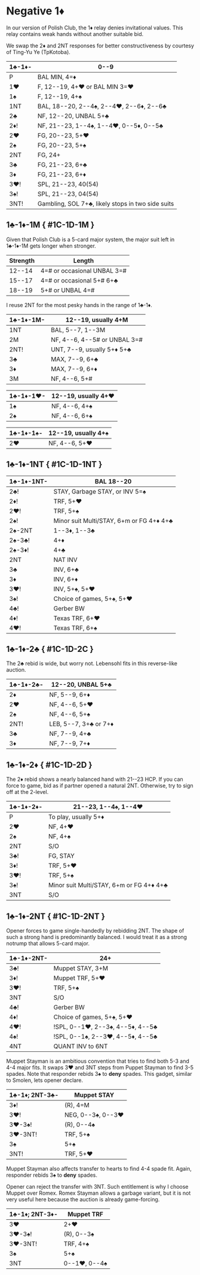 # Negative 1♦

In our version of Polish Club, the 1♦ relay denies invitational values.  This
relay contains weak hands without another suitable bid.

We swap the 2♦ and 2NT responses for better constructiveness by courtesy of
Ting-Yu Ye (TpKotoba).

| 1♣-1♦-  | 0--9 |
|---------|------|
| P       | BAL MIN, 4=♦ |
| 1♥      | F, 12--19, 4+♥ or BAL MIN 3=♥ |
| 1♠      | F, 12--19, 4+♠ |
| 1NT     | BAL, 18--20, 2--4♠, 2--4♥, 2--6♦, 2--6♣ |
| 2♣      | NF, 12--20, UNBAL 5+♣ |
| 2♦!     | NF, 21--23, 1--4♠, 1--4♥, 0--5♦, 0--5♣ |
| 2♥      | FG, 20--23, 5+♥ |
| 2♠      | FG, 20--23, 5+♠ |
| 2NT     | FG, 24+ |
| 3♣      | FG, 21--23, 6+♣ |
| 3♦      | FG, 21--23, 6+♦ |
| 3♥!     | SPL, 21--23, 40(54) |
| 3♠!     | SPL, 21--23, 04(54) |
| 3NT!    | Gambling, SOL 7+♣, likely stops in two side suits |

## 1♣-1♦-1M { #1C-1D-1M }

Given that Polish Club is a 5-card major system, the major suit left in 1♣-1♦-1M
gets longer when stronger.

| Strength | Length |
|----------|--------|
| 12--14   | 4=# or occasional UNBAL 3=# |
| 15--17   | 4=# or occasional 5+# 6+♣ |
| 18--19   | 5+# or UNBAL 4=# |

I reuse 2NT for the most pesky hands in the range of 1♣-1♦.

| 1♣-1♦-1M- | 12--19, usually 4+M |
|-----------|---------------------|
| 1NT       | BAL, 5--7, 1--3M |
| 2M        | NF, 4--6, 4--5# or UNBAL 3=# |
| 2NT!      | UNT, 7--9, usually 5+♦ 5+♣ |
| 3♣        | MAX, 7--9, 6+♣ |
| 3♦        | MAX, 7--9, 6+♦ |
| 3M        | NF, 4--6, 5+# |

| 1♣-1♦-1♥- | 12--19, usually 4+♥ |
|-----------|---------------------|
| 1♠        | NF, 4--6, 4+♠ |
| 2♠        | NF, 4--6, 6+♠ |

| 1♣-1♦-1♠- | 12--19, usually 4+♠ |
|-----------|---------------------|
| 2♥        | NF, 4--6, 5+♥ |

## 1♣-1♦-1NT { #1C-1D-1NT }

| 1♣-1♦-1NT-  | BAL 18--20 |
|-------------|------------|
| 2♣!         | STAY, Garbage STAY, or INV 5=♠ |
| 2♦!         | TRF, 5+♥ |
| 2♥!         | TRF, 5+♠ |
| 2♠!         | Minor suit Multi/STAY, 6+m or FG 4+♦ 4+♣ |
| 2♠-2NT      | 1--3♦, 1--3♣ |
| 2♠-3♣!      | 4+♦ |
| 2♠-3♦!      | 4+♣ |
| 2NT         | NAT INV |
| 3♣          | INV, 6+♣ |
| 3♦          | INV, 6+♦ |
| 3♥!         | INV, 5+♠, 5+♥ |
| 3♠!         | Choice of games, 5+♠, 5+♥ |
| 4♣!         | Gerber BW |
| 4♦!         | Texas TRF, 6+♥ |
| 4♥!         | Texas TRF, 6+♠ |

## 1♣-1♦-2♣ { #1C-1D-2C }

The 2♣ rebid is wide, but worry not.  Lebensohl fits in this reverse-like
auction.

| 1♣-1♦-2♣- | 12--20, UNBAL 5+♣ |
|-----------|-------------------|
| 2♦        | NF, 5--9, 6+♦ |
| 2♥        | NF, 4--6, 5+♥ |
| 2♠        | NF, 4--6, 5+♠ |
| 2NT!      | LEB, 5--7, 3+♣ or 7+♦ |
| 3♣        | NF, 7--9, 4+♣ |
| 3♦        | NF, 7--9, 7+♦ |

## 1♣-1♦-2♦ { #1C-1D-2D }

The 2♦ rebid shows a nearly balanced hand with 21--23 HCP.  If you can force
to game, bid as if partner opened a natural 2NT.  Otherwise, try to sign off at
the 2-level.

| 1♣-1♦-2♦- | 21--23, 1--4♠, 1--4♥ |
|-----------|----------------------|
| P         | To play, usually 5+♦ |
| 2♥        | NF, 4+♥ |
| 2♠        | NF, 4+♠ |
| 2NT       | S/O |
| 3♣!       | FG, STAY |
| 3♦!       | TRF, 5+♥ |
| 3♥!       | TRF, 5+♠ |
| 3♠!       | Minor suit Multi/STAY, 6+m or FG 4+♦ 4+♣ |
| 3NT       | S/O |

## 1♣-1♦-2NT { #1C-1D-2NT }

Opener forces to game single-handedly by rebidding 2NT.  The shape of such a
strong hand is predominantly balanced.  I would treat it as a strong notrump
that allows 5-card major.

| 1♣-1♦-2NT- | 24+ |
|------------|-----|
| 3♣!        | Muppet STAY, 3+M |
| 3♦!        | Muppet TRF, 5+♥ |
| 3♥!        | TRF, 5+♠ |
| 3NT        | S/O |
| 4♣!        | Gerber BW |
| 4♦!        | Choice of games, 5+♠, 5+♥ |
| 4♥!        | !SPL, 0--1♥, 2--3♠, 4--5♦, 4--5♣ |
| 4♠!        | !SPL, 0--1♠, 2--3♥, 4--5♦, 4--5♣ |
| 4NT        | QUANT INV to 6NT |

Muppet Stayman is an ambitious convention that tries to find both 5-3 and 4-4
major fits.  It swaps 3♥ and 3NT steps from Puppet Stayman to find 3-5 spades.
Note that responder rebids 3♠ to **deny** spades.  This gadget, similar to
Smolen, lets opener declare.

| 1♣-1♦; 2NT-3♣- | Muppet STAY |
|----------------|-------------|
| 3♦!            | (R), 4=M |
| 3♥!            | NEG, 0--3♠, 0--3♥ |
| 3♥-3♠!         | (R), 0--4♠ |
| 3♥-3NT!        | TRF, 5+♠ |
| 3♠             | 5+♠ |
| 3NT!           | TRF, 5+♥ |

Muppet Stayman also affects transfer to hearts to find 4-4 spade fit.  Again,
responder rebids 3♠ to **deny** spades.

Opener can reject the transfer with 3NT.  Such entitlement is why I choose
Muppet over Romex.  Romex Stayman allows a garbage variant, but it is not very
useful here because the auction is already game-forcing.

| 1♣-1♦; 2NT-3♦- | Muppet TRF |
|----------------|------------|
| 3♥             | 2+♥ |
| 3♥-3♠!         | (R), 0--3♠ |
| 3♥-3NT!        | TRF, 4+♠ |
| 3♠             | 5+♠ |
| 3NT            | 0--1♥, 0--4♠ |